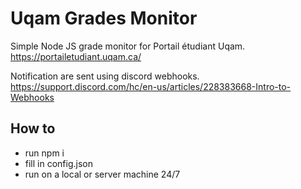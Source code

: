 # Uqam Grades Monitor

Simple Node JS grade monitor for Portail étudiant Uqam. 
https://portailetudiant.uqam.ca/

Notification are sent using discord webhooks.
https://support.discord.com/hc/en-us/articles/228383668-Intro-to-Webhooks

## How to
* run npm i
* fill in config.json 
* run on a local or server machine 24/7
